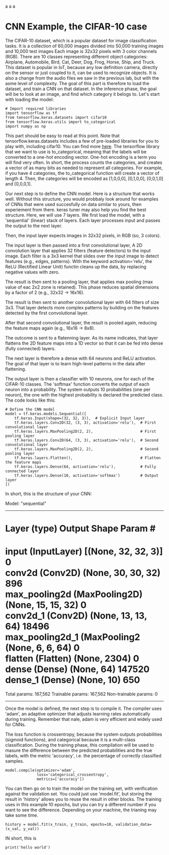 a
a
a
# CNN Example, the CIFAR-10 case
The CIFAR-10 dataset, which is a popular dataset for image classification tasks. It is a collection of 60,000 images divided into 50,000 training images and 10,000 test images
Each image is 32x32 pixels with 3 color channels (RGB). There are 10 classes representing different object categories: Airplane, Automobile, Bird, Cat, Deer, Dog, Frog, Horse, Ship, and Truck.
This dataset is popular in IoT, because any low definition camera, directly on the sensor or just coupled to it, can be used to recognize objects. It is also a change from the audio files we saw in the previous lab, but with the asme level of complexity.
The goal of this part is therefore to load the dataset, and train a CNN on that dataset. In the inference phase, the goal will be to look at an image, and find which category it belogs to.
Let's start with loading the model:

```shell
# Import required libraries
import tensorflow as tf
from tensorflow.keras.datasets import cifar10
from tensorflow.keras.utils import to_categorical
import numpy as np

```
This part should be easy to read at this point. Note that tensorflow.keras.datasets includes a few of pre-loaded libraries for you to play with, including cifar10. You can find more [here](https://keras.io/api/datasets/). 
The tensorflow library that we want to use is to_categorical, meaning that the labels will be converted to a one-hot encoding vector. One-hot encoding is a term you will find very often. 
In short, the process counts the categories, and creates a vector of as many bits as needed to represent all categories. For example, if you have 4 categories, the to_categorical function will create a vector of length 4.
Then, the categories will be encoded as \[1,0,0,0], \[0,1,0,0], \[0,0,1,0] and \[0,0,0,1].


Our next step is to define the CNN model. Here is a structure that works well. Without this structure, you would probbaly look around for examples of CNNs that were used succesfully on data similar to yours, then experiement from there.
keras tuner may also help you find the best structure. Here, we will use 7 layers. We first load the model, with a 'sequential' (linear) stack of layers. Each layer processes input and passes the output to the next layer.

Then, the input layer expects images in 32x32 pixels, in RGB (so, 3 colors).

The input layer is then passed into a first convolutional layer, A 2D convolution layer that applies 32 filters (feature detectors) to the input image. Each filter is a 3x3 kernel that slides over the input image to detect features (e.g., edges, patterns).
With the keyword activation='relu', the ReLU (Rectified Linear Unit) functin cleans up the data, by replacing negative values with zero.

The result is then sent to a pooling layer, that applies max pooling (max value of eac 2x2 zone is retained). This phase reduces spatial dimensions by a factor of 2 (e.g., 32x32 → 16x16).

The result is then sent to another convolutional layer with 64 filters of size 3x3. That layer detects more complex patterns by building on the features detected by the first convolutional layer.

After that second convolutional layer, the result is pooled again, reducing the feature maps again (e.g., 16x16 → 8x8).

The outcome is sent to a flatenning layer. As its name indicates, that layer flattens the 2D feature maps into a 1D vector so that it can be fed into dense (fully connected) layers.

The next layer is therefore a dense with 64 neurons and ReLU activation. The goal of that layer is to learn high-level patterns in the data after flattening.

The output layer is then a classifier with 10 neurons, one for each of the CIFAR-10 classes. The 'softmax' function converts the output of each neuron into a probability.
The system outputs 10 probabilities (one per neuron), the one with the highest probability is declared the predicted class. The code looks like this:



```shell
# Define the CNN model
model = tf.keras.models.Sequential([
    tf.keras.Input(shape=(32, 32, 3)),  # Explicit Input layer
    tf.keras.layers.Conv2D(32, (3, 3), activation='relu'),  # First convolutional layer
    tf.keras.layers.MaxPooling2D(2, 2),                     # First pooling layer
    tf.keras.layers.Conv2D(64, (3, 3), activation='relu'),  # Second convolutional layer
    tf.keras.layers.MaxPooling2D(2, 2),                     # Second pooling layer
    tf.keras.layers.Flatten(),                              # Flatten the feature maps
    tf.keras.layers.Dense(64, activation='relu'),           # Fully connected layer
    tf.keras.layers.Dense(10, activation='softmax')         # Output layer
])
```

In short, this is the structure of your CNN:

Model: "sequential"
_________________________________________________________________
 Layer (type)                Output Shape              Param #   
=================================================================
 input (InputLayer)          [(None, 32, 32, 3)]       0         
 conv2d (Conv2D)             (None, 30, 30, 32)        896       
 max_pooling2d (MaxPooling2D) (None, 15, 15, 32)       0         
 conv2d_1 (Conv2D)           (None, 13, 13, 64)        18496     
 max_pooling2d_1 (MaxPooling2 (None, 6, 6, 64)         0         
 flatten (Flatten)           (None, 2304)              0         
 dense (Dense)               (None, 64)                147520    
 dense_1 (Dense)             (None, 10)                650       
=================================================================
Total params: 167,562
Trainable params: 167,562
Non-trainable params: 0
_________________________________________________________________


Once the model is defined, the next step is to compile it. The compiler uses 'adam', an adaptive optimizer that adjusts learning rates automatically during training. Remember that nale, adam is very efficient and widely used for CNNs.

The loss function is crossentropy, because the system outputs probabilities (sigmoid functions), and categorical because it is a multi-class classification. During the training phase, this compilation will be used to masure the difference between the predicted probabilities and the true labels, with the metric 'accuracy', i.e. the percentage of correctly classified samples. 

```shell
model.compile(optimizer='adam',
              loss='categorical_crossentropy',
              metrics=['accuracy'])
```

You can then go on to train the model on the training set, with verification against the validation set. You could just use 'model.fit', but storing the result in 'history' allows you to reuse the result in other blocks. The training uses in this example 10 epochs, but you can try a different number if you want to see the difference. Depending on your machine, the trianing may take some time. 

```shell
history = model.fit(x_train, y_train, epochs=10, validation_data=(x_val, y_val))
```

IN short, this is









```shell
print('hello world')
```

